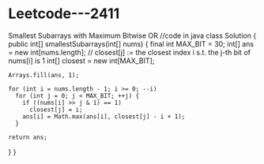 # Leetcode---2411
Smallest Subarrays with Maximum Bitwise OR
//code in java 
class Solution {
  public int[] smallestSubarrays(int[] nums) {
    final int MAX_BIT = 30;
    int[] ans = new int[nums.length];
    // closest[j] := the closest index i s.t. the j-th bit of nums[i] is 1
    int[] closest = new int[MAX_BIT];

    Arrays.fill(ans, 1);

    for (int i = nums.length - 1; i >= 0; --i)
      for (int j = 0; j < MAX_BIT; ++j) {
        if ((nums[i] >> j & 1) == 1)
          closest[j] = i;
        ans[i] = Math.max(ans[i], closest[j] - i + 1);
      }

    return ans;
  }
}

